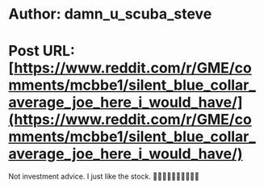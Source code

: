 # Author: damn_u_scuba_steve
# Post URL: [https://www.reddit.com/r/GME/comments/mcbbe1/silent_blue_collar_average_joe_here_i_would_have/](https://www.reddit.com/r/GME/comments/mcbbe1/silent_blue_collar_average_joe_here_i_would_have/)


Not investment advice. I just like the stock. 🚀🚀🚀🚀🚀🍌🍌🍌🍌🍌